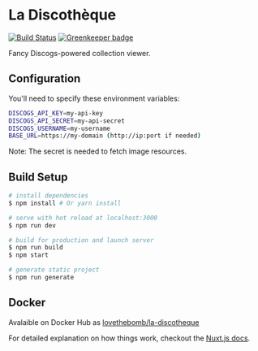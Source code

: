 # La Discothèque

[![Build Status](https://travis-ci.com/lovethebomb/la-discotheque.svg?branch=master)](https://travis-ci.com/lovethebomb/la-discotheque) [![Greenkeeper badge](https://badges.greenkeeper.io/lovethebomb/la-discotheque.svg)](https://greenkeeper.io/)

Fancy Discogs-powered collection viewer.

## Configuration

You'll need to specify these environment variables:

```bash
DISCOGS_API_KEY=my-api-key
DISCOGS_API_SECRET=my-api-secret
DISCOGS_USERNAME=my-username
BASE_URL=https://my-domain (http://ip:port if needed)
```

Note: The secret is needed to fetch image resources.

## Build Setup

``` bash
# install dependencies
$ npm install # Or yarn install

# serve with hot reload at localhost:3000
$ npm run dev

# build for production and launch server
$ npm run build
$ npm start

# generate static project
$ npm run generate
```

## Docker

Avalaible on Docker Hub as [lovethebomb/la-discotheque](https://hub.docker.com/r/lovethebomb/la-discotheque/)

For detailed explanation on how things work, checkout the [Nuxt.js docs](https://github.com/nuxt/nuxt.js).
